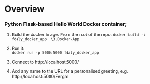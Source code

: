 # Overview

### Python Flask-based Hello World Docker container;

1. Build the docker image. From the root of the repo:
        `docker build -t fdaly_docker_app .\3.Docker-App`

2. Run it: 			
    `docker run -p 5000:5000 fdaly_docker_app`

3. Connect to http://localhost:5000/

4. Add any name to the URL for a personalised greeting, e.g. http://localhost:5000/Fergal